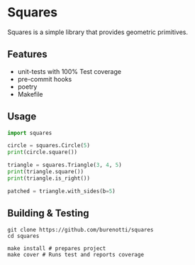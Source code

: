 # Squares

Squares is a simple library that provides geometric primitives.

## Features

- unit-tests with 100% Test coverage
- pre-commit hooks
- poetry
- Makefile

## Usage

```python
import squares

circle = squares.Circle(5)
print(circle.square())

triangle = squares.Triangle(3, 4, 5)
print(triangle.square())
print(triangle.is_right())

patched = triangle.with_sides(b=5)


```

## Building & Testing

```shell
git clone https://github.com/burenotti/squares
cd squares

make install # prepares project
make cover # Runs test and reports coverage
```
